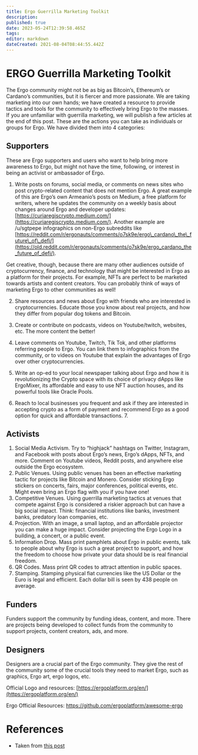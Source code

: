 ```yaml
---
title: Ergo Guerrilla Marketing Toolkit
description: 
published: true
date: 2023-05-24T12:39:58.465Z
tags: 
editor: markdown
dateCreated: 2021-08-04T08:44:55.442Z
---
```


# ERGO Guerrilla Marketing Toolkit

The Ergo community might not be as big as Bitcoin’s, Ethereum’s or Cardano’s communities, but it is fiercer and more passionate. We are taking marketing into our own hands; we have created a resource to provide tactics and tools for the community to effectively bring Ergo to the masses. If you are unfamiliar with guerrilla marketing, we will publish a few articles at the end of this post. These are the actions you can take as individuals or groups for Ergo. We have divided them into 4 categories:

## Supporters

These are Ergo supporters and users who want to help bring more awareness to Ergo, but might not have the time, following, or interest in being an activist or ambassador of Ergo.

1. Write posts on forums, social media, or comments on news sites who post crypto-related content that does not mention Ergo. A great example of this are Ergo’s own Armeanio’s posts on Medium, a free platform for writers, where he updates the community on a weekly basis about changes around Ergo and developer updates: [https://curiaregiscrypto.medium.com/](https://curiaregiscrypto.medium.com/). Another example are /u/sgtpepe infographics on non-Ergo subreddits like [https://reddit.com/r/ergonauts/comments/o7sk9e/ergo\_cardano\_the\_future\_of\_defi/](https://old.reddit.com/r/ergonauts/comments/o7sk9e/ergo_cardano_the_future_of_defi/).

Get creative, though, because there are many other audiences outside of cryptocurrency, finance, and technology that might be interested in Ergo as a platform for their projects. For example, NFTs are perfect to be marketed towards artists and content creators. You can probably think of ways of marketing Ergo to other communities as well!

2.	Share resources and news about Ergo with friends who are interested in cryptocurrencies. Educate those you know about real projects, and how they differ from popular dog tokens and Bitcoin.

3.	Create or contribute on podcasts, videos on Youtube/twitch, websites, etc. The more content the better!

4.	Leave comments on Youtube, Twitch, Tik Tok, and other platforms referring people to Ergo. You can link them to infographics from the community, or to videos on Youtube that explain the advantages of Ergo over other cryptocurrencies.

5.	Write an op-ed to your local newspaper talking about Ergo and how it is revolutionizing the Crypto space with its choice of privacy dApps like ErgoMixer, its affordable and easy to use NFT auction houses, and its powerful tools like Oracle Pools.

6.	Reach to local businesses you frequent and ask if they are interested in accepting crypto as a form of payment and recommend Ergo as a good option for quick and affordable transactions. 7.

## Activists

1. Social Media Activism. Try to “highjack” hashtags on Twitter, Instagram, and Facebook with posts about Ergo’s news, Ergo’s dApps, NFTs, and more. Comment on Youtube videos, Reddit posts, and anywhere else outside the Ergo ecosystem. 
2. Public Venues. Using public venues has been an effective marketing tactic for projects like Bitcoin and Monero. Consider sticking Ergo stickers on concerts, fairs, major conferences, political events, etc. Might even bring an Ergo flag with you if you have one!
3. Competitive Venues. Using guerrilla marketing tactics at venues that compete against Ergo is considered a riskier approach but can have a big social impact. Think: financial institutions like banks, investment banks, predatory loan companies, etc.
4. Projection. With an image, a small laptop, and an affordable projector you can make a huge impact. Consider projecting the Ergo Logo in a building, a concert, or a public event.
5. Information Drop. Mass print pamphlets about Ergo in public events, talk to people about why Ergo is such a great project to support, and how the freedom to choose how private your data should be is real financial freedom.
6. QR Codes. Mass print QR codes to attract attention in public spaces.
7. Stamping. Stamping physical fiat currencies like the US Dollar or the Euro is legal and efficient. Each dollar bill is seen by 438 people on average.

## Funders

Funders support the community by funding ideas, content, and more. There are projects being developed to collect funds from the community to support projects, content creators, ads, and more.

## Designers

Designers are a crucial part of the Ergo community. They give the rest of the community some of the crucial tools they need to market Ergo, such as graphics, Ergo art, ergo logos, etc.

Official Logo and resources: [https://ergoplatform.org/en/](https://ergoplatform.org/en/)

Ergo Official Resources: https://github.com/ergoplatform/awesome-ergo


# References

- Taken from [this post](https://www.reddit.com/r/ergonauts/comments/okc8lb/ergo_guerrilla_marketing_toolkit/)